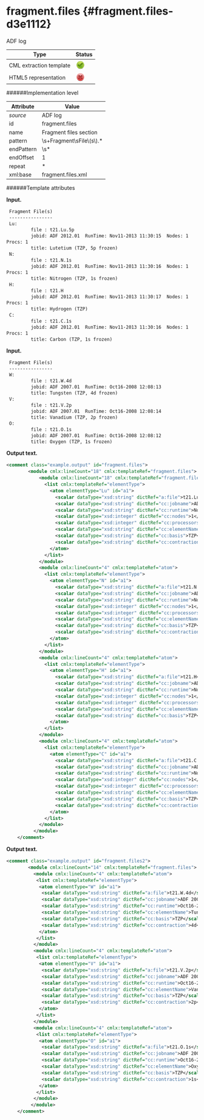 # fragment.files {#fragment.files-d3e1112}

ADF log

| Type                                                                                                                                                                                                  | Status                                                                                                                                                                                                |
|----|----|
| CML extraction template                                                                                                                                                                               | ![](/imgs/Total.png)                                                                                                                                                                                  |
| HTML5 representation                                                                                                                                                                                  | ![](/imgs/None.png)                                                                                                                                                                                   |

######Implementation level

| Attribute                                                                                                                                                                                             | Value                                                                                                                                                                                                 |
|----|----|
| *source*                                                                                                                                                                                              | ADF log                                                                                                                                                                                               |
| id                                                                                                                                                                                                    | fragment.files                                                                                                                                                                                        |
| name                                                                                                                                                                                                  | Fragment files section                                                                                                                                                                                |
| pattern                                                                                                                                                                                               | \\s+Fragment\\sFile\\(s\\).\*                                                                                                                                                                         |
| endPattern                                                                                                                                                                                            | \\s\*                                                                                                                                                                                                 |
| endOffset                                                                                                                                                                                             | 1                                                                                                                                                                                                     |
| repeat                                                                                                                                                                                                | \*                                                                                                                                                                                                    |
| xml:base                                                                                                                                                                                              | fragment.files.xml                                                                                                                                                                                    |

######Template attributes

**Input.**

     Fragment File(s)
     ----------------
     Lu:
             file : t21.Lu.5p
             jobid: ADF 2012.01  RunTime: Nov11-2013 11:30:15  Nodes: 1  Procs: 1
             title: Lutetium (TZP, 5p frozen)
     N:
             file : t21.N.1s
             jobid: ADF 2012.01  RunTime: Nov11-2013 11:30:16  Nodes: 1  Procs: 1
             title: Nitrogen (TZP, 1s frozen)
     H:
             file : t21.H
             jobid: ADF 2012.01  RunTime: Nov11-2013 11:30:17  Nodes: 1  Procs: 1
             title: Hydrogen (TZP)
     C:
             file : t21.C.1s
             jobid: ADF 2012.01  RunTime: Nov11-2013 11:30:16  Nodes: 1  Procs: 1
             title: Carbon (TZP, 1s frozen)

        

**Input.**

     Fragment File(s)
     ----------------
     W:
             file : t21.W.4d
             jobid: ADF 2007.01  RunTime: Oct16-2008 12:08:13
             title: Tungsten (TZP, 4d frozen)
     V:
             file : t21.V.2p
             jobid: ADF 2007.01  RunTime: Oct16-2008 12:08:14
             title: Vanadium (TZP, 2p frozen)
     O:
             file : t21.O.1s
             jobid: ADF 2007.01  RunTime: Oct16-2008 12:08:12
             title: Oxygen (TZP, 1s frozen)

        

**Output text.**

```xml
<comment class="example.output" id="fragment.files">
        <module cmlx:lineCount="18" cmlx:templateRef="fragment.files">
            <module cmlx:lineCount="18" cmlx:templateRef="fragment.files">
              <list cmlx:templateRef="elementType">
                <atom elementType="Lu" id="a1">
                  <scalar dataType="xsd:string" dictRef="a:file">t21.Lu.5p</scalar>
                  <scalar dataType="xsd:string" dictRef="cc:jobname">ADF 2012.01</scalar>
                  <scalar dataType="xsd:string" dictRef="cc:runtime">Nov11-2013 11:30:15</scalar>
                  <scalar dataType="xsd:integer" dictRef="cc:nodes">1</scalar>
                  <scalar dataType="xsd:integer" dictRef="cc:processors">1</scalar>
                  <scalar dataType="xsd:string" dictRef="cc:elementName">Lutetium</scalar>
                  <scalar dataType="xsd:string" dictRef="cc:basis">TZP</scalar>
                  <scalar dataType="xsd:string" dictRef="cc:contraction">5p</scalar>
                </atom>
              </list>
            </module>
            <module cmlx:lineCount="4" cmlx:templateRef="atom">
              <list cmlx:templateRef="elementType">
                <atom elementType="N" id="a1">
                  <scalar dataType="xsd:string" dictRef="a:file">t21.N.1s</scalar>
                  <scalar dataType="xsd:string" dictRef="cc:jobname">ADF 2012.01</scalar>
                  <scalar dataType="xsd:string" dictRef="cc:runtime">Nov11-2013 11:30:16</scalar>
                  <scalar dataType="xsd:integer" dictRef="cc:nodes">1</scalar>
                  <scalar dataType="xsd:integer" dictRef="cc:processors">1</scalar>
                  <scalar dataType="xsd:string" dictRef="cc:elementName">Nitrogen</scalar>
                  <scalar dataType="xsd:string" dictRef="cc:basis">TZP</scalar>
                  <scalar dataType="xsd:string" dictRef="cc:contraction">1s</scalar>
                </atom>
              </list>
            </module>
            <module cmlx:lineCount="4" cmlx:templateRef="atom">
              <list cmlx:templateRef="elementType">
                <atom elementType="H" id="a1">
                  <scalar dataType="xsd:string" dictRef="a:file">t21.H</scalar>
                  <scalar dataType="xsd:string" dictRef="cc:jobname">ADF 2012.01</scalar>
                  <scalar dataType="xsd:string" dictRef="cc:runtime">Nov11-2013 11:30:17</scalar>
                  <scalar dataType="xsd:integer" dictRef="cc:nodes">1</scalar>
                  <scalar dataType="xsd:integer" dictRef="cc:processors">1</scalar>
                  <scalar dataType="xsd:string" dictRef="cc:elementName">Hydrogen</scalar>
                  <scalar dataType="xsd:string" dictRef="cc:basis">TZP</scalar>
                </atom>
              </list>
            </module>
            <module cmlx:lineCount="4" cmlx:templateRef="atom">
              <list cmlx:templateRef="elementType">
                <atom elementType="C" id="a1">
                  <scalar dataType="xsd:string" dictRef="a:file">t21.C.1s</scalar>
                  <scalar dataType="xsd:string" dictRef="cc:jobname">ADF 2012.01</scalar>
                  <scalar dataType="xsd:string" dictRef="cc:runtime">Nov11-2013 11:30:16</scalar>
                  <scalar dataType="xsd:integer" dictRef="cc:nodes">1</scalar>
                  <scalar dataType="xsd:integer" dictRef="cc:processors">1</scalar>
                  <scalar dataType="xsd:string" dictRef="cc:elementName">Carbon</scalar>
                  <scalar dataType="xsd:string" dictRef="cc:basis">TZP</scalar>
                  <scalar dataType="xsd:string" dictRef="cc:contraction">1s</scalar>
                </atom>
              </list>
            </module>
          </module>   
    </comment>
```

**Output text.**

```xml
<comment class="example.output" id="fragment.files2">
        <module cmlx:lineCount="14" cmlx:templateRef="fragment.files">
          <module cmlx:lineCount="4" cmlx:templateRef="atom">
           <list cmlx:templateRef="elementType">
            <atom elementType="W" id="a1">
             <scalar dataType="xsd:string" dictRef="a:file">t21.W.4d</scalar>
             <scalar dataType="xsd:string" dictRef="cc:jobname">ADF 2007.01</scalar>
             <scalar dataType="xsd:string" dictRef="cc:runtime">Oct16-2008 12:08:13</scalar>
             <scalar dataType="xsd:string" dictRef="cc:elementName">Tungsten</scalar>
             <scalar dataType="xsd:string" dictRef="cc:basis">TZP</scalar>
             <scalar dataType="xsd:string" dictRef="cc:contraction">4d</scalar>
            </atom>
           </list>
          </module>
          <module cmlx:lineCount="4" cmlx:templateRef="atom">
           <list cmlx:templateRef="elementType">
            <atom elementType="V" id="a1">
             <scalar dataType="xsd:string" dictRef="a:file">t21.V.2p</scalar>
             <scalar dataType="xsd:string" dictRef="cc:jobname">ADF 2007.01</scalar>
             <scalar dataType="xsd:string" dictRef="cc:runtime">Oct16-2008 12:08:14</scalar>
             <scalar dataType="xsd:string" dictRef="cc:elementName">Vanadium</scalar>
             <scalar dataType="xsd:string" dictRef="cc:basis">TZP</scalar>
             <scalar dataType="xsd:string" dictRef="cc:contraction">2p</scalar>
            </atom>
           </list>
          </module>
          <module cmlx:lineCount="4" cmlx:templateRef="atom">
           <list cmlx:templateRef="elementType">
            <atom elementType="O" id="a1">
             <scalar dataType="xsd:string" dictRef="a:file">t21.O.1s</scalar>
             <scalar dataType="xsd:string" dictRef="cc:jobname">ADF 2007.01</scalar>
             <scalar dataType="xsd:string" dictRef="cc:runtime">Oct16-2008 12:08:12</scalar>
             <scalar dataType="xsd:string" dictRef="cc:elementName">Oxygen</scalar>
             <scalar dataType="xsd:string" dictRef="cc:basis">TZP</scalar>
             <scalar dataType="xsd:string" dictRef="cc:contraction">1s</scalar>
            </atom>
           </list>
          </module>
         </module>
    </comment>
```
